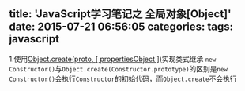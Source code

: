 title: 'JavaScript学习笔记之 全局对象[Object]'
date: 2015-07-21 06:56:05
categories:
tags: javascript
---

1.使用[Object.create(proto, [ propertiesObject ])](https://developer.mozilla.org/zh-CN/docs/Web/JavaScript/Reference/Global_Objects/Object/create)实现类式继承
`new Constructor()`与`Object.create(Constructor.prototype)`的区别是`new Constructor()`会执行`Constructor`的初始代码，而`Object.create`不会执行